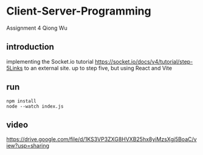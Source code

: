 # Client-Server-Programming
Assignment 4
Qiong Wu

## introduction
implementing the Socket.io tutorial https://socket.io/docs/v4/tutorial/step-5Links to an external site. up to step five, but using React and Vite

## run
```
npm install
node --watch index.js
```

## video
https://drive.google.com/file/d/1KS3VP3ZXG8HVXB25hx8yiMzsXgj5BoaC/view?usp=sharing